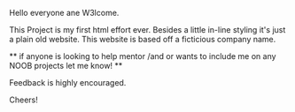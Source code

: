Hello everyone ane W3lcome. 

This Project is my first html effort ever. Besides a little in-line styling it's just a plain old website. This website is based off a ficticious company name.

** if anyone is looking to help mentor /and or wants to include me on any NOOB projects let me know! **

Feedback is highly encouraged. 

Cheers!




